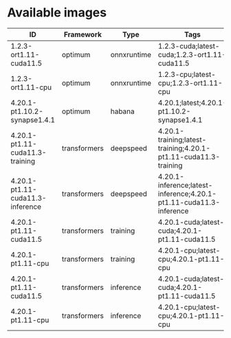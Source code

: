 # Available images

| ID | Framework | Type | Tags | Dockerfile | URI | Deprecated |
| --- | --- | --- | --- | --- | --- | --- |
| 1.2.3-ort1.11-cuda11.5 | optimum | onnxruntime | 1.2.3-cuda;latest-cuda;1.2.3-ort1.11-cuda11.5 | [dockerfile](containers/optimum/onnxruntime/1.2.3/ort1.11/cuda11.5/Dockerfile) | huggingface/optimum-onnxruntime:1.2.3-ort1.11-cuda11.5 | False |
| 1.2.3-ort1.11-cpu | optimum | onnxruntime | 1.2.3-cpu;latest-cpu;1.2.3-ort1.11-cpu | [dockerfile](containers/optimum/onnxruntime/1.2.3/ort1.11/cpu/Dockerfile) | huggingface/optimum-onnxruntime:1.2.3-ort1.11-cpu | False |
| 4.20.1-pt1.10.2-synapse1.4.1 | optimum | habana | 4.20.1;latest;4.20.1-pt1.10.2-synapse1.4.1 | [dockerfile](containers/optimum/habana/4.20.1/pt1.10.2/synapse1.4.1/Dockerfile) | huggingface/optimum-habana:4.20.1-pt1.10.2-synapse1.4.1 | False |
| 4.20.1-pt1.11-cuda11.3-training | transformers | deepspeed | 4.20.1-training;latest-training;4.20.1-pt1.11-cuda11.3-training | [dockerfile](containers/transformers/deepspeed/4.20.1/pt1.11/cuda11.3/training/Dockerfile) | huggingface/transformers-deepspeed:4.20.1-pt1.11-cuda11.3-training | False |
| 4.20.1-pt1.11-cuda11.3-inference | transformers | deepspeed | 4.20.1-inference;latest-inference;4.20.1-pt1.11-cuda11.3-inference | [dockerfile](containers/transformers/deepspeed/4.20.1/pt1.11/cuda11.3/inference/Dockerfile) | huggingface/transformers-deepspeed:4.20.1-pt1.11-cuda11.3-inference | False |
| 4.20.1-pt1.11-cuda11.5 | transformers | training | 4.20.1-cuda;latest-cuda;4.20.1-pt1.11-cuda11.5 | [dockerfile](containers/transformers/training/4.20.1/pt1.11/cuda11.5/Dockerfile) | huggingface/transformers-training:4.20.1-pt1.11-cuda11.5 | False |
| 4.20.1-pt1.11-cpu | transformers | training | 4.20.1-cpu;latest-cpu;4.20.1-pt1.11-cpu | [dockerfile](containers/transformers/training/4.20.1/pt1.11/cpu/Dockerfile) | huggingface/transformers-training:4.20.1-pt1.11-cpu | False |
| 4.20.1-pt1.11-cuda11.5 | transformers | inference | 4.20.1-cuda;latest-cuda;4.20.1-pt1.11-cuda11.5 | [dockerfile](containers/transformers/inference/4.20.1/pt1.11/cuda11.5/Dockerfile) | huggingface/transformers-inference:4.20.1-pt1.11-cuda11.5 | False |
| 4.20.1-pt1.11-cpu | transformers | inference | 4.20.1-cpu;latest-cpu;4.20.1-pt1.11-cpu | [dockerfile](containers/transformers/inference/4.20.1/pt1.11/cpu/Dockerfile) | huggingface/transformers-inference:4.20.1-pt1.11-cpu | False |
